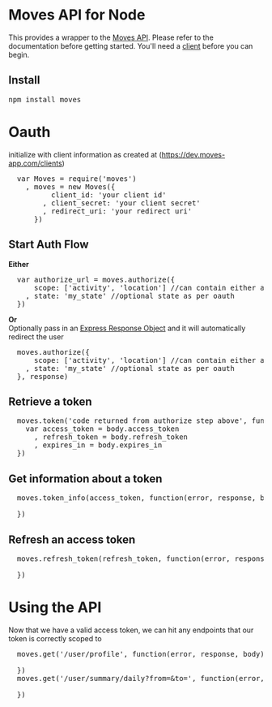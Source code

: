 Moves API for Node
==========
This provides a wrapper to the [Moves API](https://dev.moves-app.com/docs/api). Please refer to the documentation before getting started. You'll need a [client](https://dev.moves-app.com/clients) before you can begin.

Install
-------
<pre>
npm install moves
</pre>

Oauth
=====
initialize with client information as created at (https://dev.moves-app.com/clients)
<pre>
  var Moves = require('moves')
    , moves = new Moves({
          client_id: 'your client id'
        , client_secret: 'your client secret'
        , redirect_uri: 'your redirect uri'
      })
</pre>

Start Auth Flow
---------------
**Either**
<pre>
  var authorize_url = moves.authorize({
      scope: ['activity', 'location'] //can contain either activity, location or both
    , state: 'my_state' //optional state as per oauth
  })
</pre>
  
**Or**<br />
Optionally pass in an [Express Response Object](http://expressjs.com/api.html#response) and it will automatically redirect the user
<pre>
  moves.authorize({
      scope: ['activity', 'location'] //can contain either activity, location or both
    , state: 'my_state' //optional state as per oauth
  }, response)
</pre>

Retrieve a token
----------------
<pre>
  moves.token('code returned from authorize step above', function(error, response, body) {
    var access_token = body.access_token
      , refresh_token = body.refresh_token
      , expires_in = body.expires_in
  })
</pre>
  
Get information about a token
-----------------------------
<pre>
  moves.token_info(access_token, function(error, response, body) {
    
  })
</pre>
  
Refresh an access token
-----------------------
<pre>
  moves.refresh_token(refresh_token, function(error, response, body) {
  
  })
</pre>
  
Using the API
=============
Now that we have a valid access token, we can hit any endpoints that our token is correctly scoped to
<pre>
  moves.get('/user/profile', function(error, response, body) {
  
  })
  moves.get('/user/summary/daily?from=<from>&to=<to>', function(error, response, body) {
  
  })
</pre>
